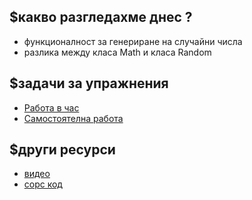 ## $какво разгледахме днес ?
- функционалност за генериране на случайни числа
- разлика между класа Math и класа Random

## $задачи за упражнения
- [Работа в час](https://github.com/mihail-petrov/netit-webdev-java/tree/master/22-23/%40semester_1/week-05-2/cw)
- [Самостоятелна работа](https://github.com/mihail-petrov/netit-webdev-java/tree/master/22-23/%40semester_1/week-05-2/hw)

## $други ресурси
- [видео](https://drive.google.com/file/d/1w_b215vA1w6IExiyLbURXnTf-R821XB2/view?usp=sharing)
- [сорс код](https://github.com/mihail-petrov/netit-webdev-java/tree/master/22-23/%40semester_1/week-05-2/source)
